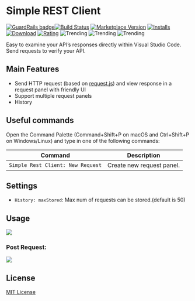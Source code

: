 # Simple REST Client
[![GuardRails badge](https://badges.guardrails.io/HoangNguyen17193/vscode-simple-rest-client.svg?token=eed402006751acbf63a6717df2a0a5bae3dae54e3287b9119b7c12261abc8f76)](https://dashboard.guardrails.io/default/gh/HoangNguyen17193/vscode-simple-rest-client)[![Build Status](https://travis-ci.org/HoangNguyen17193/vscode-simple-rest-client.svg?branch=master)](https://travis-ci.org/HoangNguyen17193/vscode-simple-rest-client) [![Marketplace Version](https://vsmarketplacebadge.apphb.com/version-short/Tino.simple-rest-client.svg?logo=visual-studio-code&color=blue)](https://marketplace.visualstudio.com/items?itemName=Tino.simple-rest-client) [![Installs](https://vsmarketplacebadge.apphb.com/installs-short/Tino.simple-rest-client.svg?color=blue)](https://marketplace.visualstudio.com/items?itemName=Tino.simple-rest-client) [![Download](https://vsmarketplacebadge.apphb.com/downloads-short/Tino.simple-rest-client.svg?color=blue)](https://marketplace.visualstudio.com/items?itemName=Tino.simple-rest-client) [![Rating](https://vsmarketplacebadge.apphb.com/rating-short/Tino.simple-rest-client.svg?color=blue)](https://marketplace.visualstudio.com/items?itemName=Tino.simple-rest-client) ![Trending](https://vsmarketplacebadge.apphb.com/trending-daily/Tino.simple-rest-client.svg?color=blue) ![Trending](https://vsmarketplacebadge.apphb.com/trending-weekly/Tino.simple-rest-client.svg?color=blue) ![Trending](https://vsmarketplacebadge.apphb.com/trending-monthly/Tino.simple-rest-client.svg?color=blue)

Easy to examine your API’s responses directly within Visual Studio Code. Send requests to verify your API.

## Main Features
- Send HTTP request (based on [request.js](https://github.com/request/request)) and view response in a request panel with friendly UI
- Support multiple request panels
- History

## Useful commands
Open the Command Palette (Command+Shift+P on macOS and Ctrl+Shift+P on Windows/Linux) and type in one of the following commands:

Command | Description
--- | ---
```Simple Rest Client: New Request``` | Create new request panel.

## Settings

* `History: maxStored`: Max num of requests can be stored.(default is 50)

## Usage
![](https://raw.githubusercontent.com/HoangNguyen17193/vscode-simple-rest-client/master/design/screen-shots/v1/screen-shots.gif)

### Post Request:
![](https://raw.githubusercontent.com/HoangNguyen17193/vscode-simple-rest-client/master/design/screen-shots/new-post.png)

## License
[MIT License](LICENSE)

